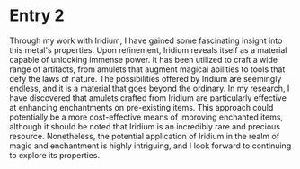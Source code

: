 # Entry 2
Through my work with Iridium, I have gained some fascinating insight into this metal's properties. Upon refinement, Iridium reveals itself as a material capable of unlocking immense power. It has been utilized to craft a wide range of artifacts, from amulets that augment magical abilities to tools that defy the laws of nature. The possibilities offered by Iridium are seemingly endless, and it is a material that goes beyond the ordinary. In my research, I have discovered that amulets crafted from Iridium are particularly effective at enhancing enchantments on pre-existing items. This approach could potentially be a more cost-effective means of improving enchanted items, although it should be noted that Iridium is an incredibly rare and precious resource. Nonetheless, the potential application of Iridium in the realm of magic and enchantment is highly intriguing, and I look forward to continuing to explore its properties.
